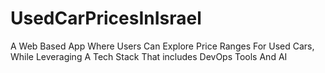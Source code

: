 # UsedCarPricesInIsrael
A Web Based App Where Users Can Explore Price Ranges For Used Cars, While Leveraging A Tech Stack That includes DevOps Tools And AI 
